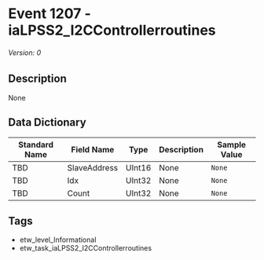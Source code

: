 # Event 1207 - iaLPSS2_I2CControllerroutines
###### Version: 0

## Description
None

## Data Dictionary
|Standard Name|Field Name|Type|Description|Sample Value|
|---|---|---|---|---|
|TBD|SlaveAddress|UInt16|None|`None`|
|TBD|Idx|UInt32|None|`None`|
|TBD|Count|UInt32|None|`None`|

## Tags
* etw_level_Informational
* etw_task_iaLPSS2_I2CControllerroutines